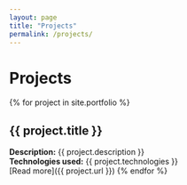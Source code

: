 ```yaml
---
layout: page
title: "Projects"
permalink: /projects/
---
```


# Projects

{% for project in site.portfolio %}
## {{ project.title }}
**Description:** {{ project.description }}  
**Technologies used:** {{ project.technologies }}  
[Read more]({{ project.url }})
{% endfor %}
